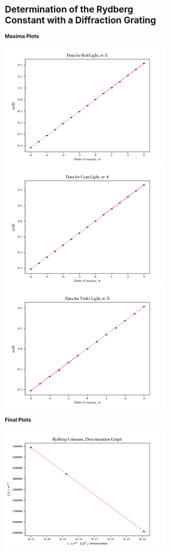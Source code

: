 # Determination of the Rydberg Constant with a Diffraction Grating

### Maxima Plots
![red](https://raw.githubusercontent.com/martin-he543/lab-report-spectrometry/main/red.png)
![cyan](https://raw.githubusercontent.com/martin-he543/lab-report-spectrometry/main/cyan.png)
![violet](https://raw.githubusercontent.com/martin-he543/lab-report-spectrometry/main/violet.png)

### Final Plots
![final](https://raw.githubusercontent.com/martin-he543/lab-report-spectrometry/main/rydberg.png)
